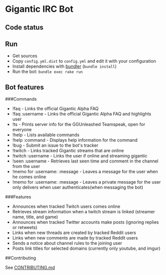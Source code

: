 # Gigantic IRC Bot

## Code status

## Run
* Get sources
* Copy `config.yml.dist` to `config.yml` and edit it with your configuration
* Install dependencies with [bundler](http://bundler.io/) (`bundle install`)
* Run the bot: `bundle exec rake run`

## Bot features

###Commands
* !faq - Links the official Gigantic Alpha FAQ
* !faq :username - Links the official Gigantic Alpha FAQ and highlights user
* !ts - Prints server info for the GGUnleashed Teamspeak, open for everyone
* !help - Lists available commands
* !help :command - Displays help information for the command
* !bug - Submit an issue to the bot's tracker
* !twitch - Links tracked Gigantic streams that are online
* !twitch :username - Links the user if online and streaming gigantic
* !seen :username - Retrieves last seen time and comment in the channel from the user
* !memo for :username: :message - Leaves a message for the user when he comes online
* !memo for :username: :message - Leaves a private message for the user only delivers when user authenticates(when messaging the bot)

###Features
* Announces when tracked Twitch users comes online
* Retrieves stream information when a twitch stream is linked (streamer name, title, and game)
* Announces when tracked Twitter accounts make posts (ignoring replies or retweets)
* Links when new threads are created by tracked Reddit users
* Links when new comments are made by tracked Reddit users
* Sends a notice about channel rules to the joining user
* Posts link titles for selected domains (currently only youtube, and imgur)

##Contributing

See [CONTRIBUTING.md](CONTRIBUTING.md)
